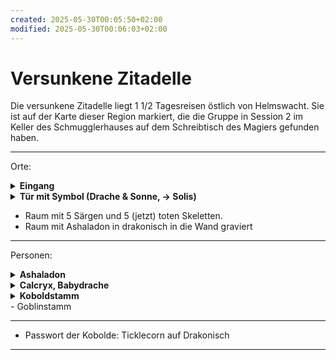 ```yaml
---
created: 2025-05-30T00:05:50+02:00
modified: 2025-05-30T00:06:03+02:00
---
```


# Versunkene Zitadelle

Die versunkene Zitadelle liegt 1 1/2 Tagesreisen östlich von Helmswacht. Sie ist auf der Karte dieser Region markiert, die die Gruppe in Session 2 im Keller des Schmugglerhauses auf dem Schreibtisch des Magiers gefunden haben.

* * *

Orte:

<details>
<summary><strong>Eingang</strong></summary>
<p>Gepflasterte Lichtung im Wald, von stehende und gestützte Säulen umgeben, Schlucht (30ft breit, viele Kilometer lang), Eingang am Boden der Schlucht.</p>
</details>

<details>
<summary><strong>Tür mit Symbol (Drache & Sonne, -> Solis)</strong></summary>
<p>verschlossen. Kobolde haben den Schlüssel.</p>
</details>

- Raum mit 5 Särgen und 5 (jetzt) toten Skeletten.
- Raum mit Ashaladon in drakonisch in die Wand graviert

* * *

Personen:

<details>
<summary><strong>Ashaladon</strong></summary>
<p>in drakonisch in die Wand gravierter Name</p>
</details>

<details>
<summary><strong>Calcryx, Babydrache</strong></summary>
<p>zuvor von Kobolden besessen, jetzt von Goblins entführt.</p>
</details>

<details>
<summary><strong>Koboldstamm</strong></summary>
<p>	- Yusdrayl, Anführer
	- Meepo, schluchzender Kobold</p>
</details>
- Goblinstamm

* * *

- Passwort der Kobolde: Ticklecorn auf Drakonisch

* * *
